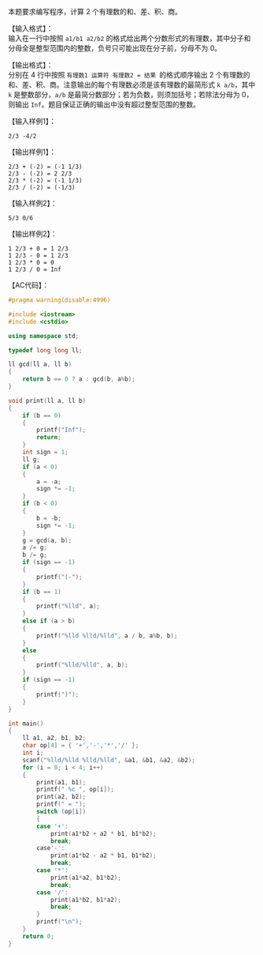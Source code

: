 本题要求编写程序，计算 2 个有理数的和、差、积、商。  

【输入格式】：  
输入在一行中按照 `a1/b1 a2/b2` 的格式给出两个分数形式的有理数，其中分子和分母全是整型范围内的整数，负号只可能出现在分子前，分母不为 0。  


【输出格式】：  
分别在 4 行中按照 `有理数1 运算符 有理数2 = 结果 `的格式顺序输出 2 个有理数的和、差、积、商。注意输出的每个有理数必须是该有理数的最简形式 `k a/b`，其中 `k` 是整数部分，`a/b` 是最简分数部分；若为负数，则须加括号；若除法分母为 0，则输出 `Inf`。题目保证正确的输出中没有超过整型范围的整数。  

【输入样例1】：
```
2/3 -4/2
```

【输出样例1】：
```
2/3 + (-2) = (-1 1/3)
2/3 - (-2) = 2 2/3
2/3 * (-2) = (-1 1/3)
2/3 / (-2) = (-1/3)
```
【输入样例2】：
```
5/3 0/6
```
【输出样例2】：
```
1 2/3 + 0 = 1 2/3
1 2/3 - 0 = 1 2/3
1 2/3 * 0 = 0
1 2/3 / 0 = Inf
```


【AC代码】：
```cpp
#pragma warning(disable:4996)

#include <iostream>
#include <cstdio>

using namespace std;

typedef long long ll;

ll gcd(ll a, ll b)
{
	return b == 0 ? a : gcd(b, a%b);
}

void print(ll a, ll b)
{
	if (b == 0)
	{
		printf("Inf");
		return;
	}
	int sign = 1;
	ll g;
	if (a < 0)
	{
		a = -a;
		sign *= -1;
	}
	if (b < 0)
	{
		b = -b;
		sign *= -1;
	}
	g = gcd(a, b);
	a /= g;
	b /= g;
	if (sign == -1)
	{
		printf("(-");
	}
	if (b == 1)
	{
		printf("%lld", a);
	}
	else if (a > b)
	{
		printf("%lld %lld/%lld", a / b, a%b, b);
	}
	else
	{
		printf("%lld/%lld", a, b);
	}
	if (sign == -1)
	{
		printf(")");
	}
}

int main()
{
	ll a1, a2, b1, b2;
	char op[4] = { '+','-','*','/' };
	int i;
	scanf("%lld/%lld %lld/%lld", &a1, &b1, &a2, &b2);
	for (i = 0; i < 4; i++)
	{
		print(a1, b1);
		printf(" %c ", op[i]);
		print(a2, b2);
		printf(" = ");
		switch (op[i])
		{
		case '+':
			print(a1*b2 + a2 * b1, b1*b2);
			break;
		case'-':
			print(a1*b2 - a2 * b1, b1*b2);
			break;
		case '*':
			print(a1*a2, b1*b2);
			break;
		case '/':
			print(a1*b2, b1*a2);
			break;
		}
		printf("\n");
	}
	return 0;
}
```